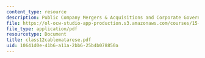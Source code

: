 ```yaml
---
content_type: resource
description: Public Company Mergers & Acquisitions and Corporate Governance
file: https://ol-ocw-studio-app-production.s3.amazonaws.com/courses/15-649-the-law-of-mergers-and-acquisitions-spring-2003/10641d0e41b6a11a2bb625b4b078850a_class12cablematarese.pdf
file_type: application/pdf
resourcetype: Document
title: class12cablematarese.pdf
uid: 10641d0e-41b6-a11a-2bb6-25b4b078850a
---
```


